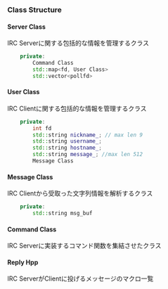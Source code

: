### Class Structure
#### Server Class
IRC Serverに関する包括的な情報を管理するクラス
```c++
	private:
		Command Class
		std::map<fd, User Class>
		std::vector<pollfd>
```

#### User Class
IRC Clientに関する包括的な情報を管理するクラス
```c++
	private:
		int fd
		std::string nickname_; // max len 9
		std::string username_;
		std::string hostname_;
		std::string message_; //max len 512
		Message Class
```

#### Message Class
IRC Clientから受取った文字列情報を解析するクラス
```c++
	private:
		std::string msg_buf
```

#### Command Class
IRC Serverに実装するコマンド関数を集結させたクラス

#### Reply Hpp
IRC ServerがClientに投げるメッセージのマクロ一覧
